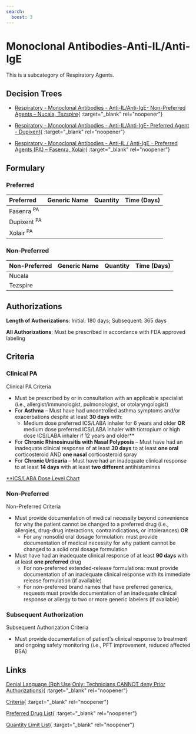 ```yaml
---
search:
  boost: 3
---
```


# Monoclonal Antibodies-Anti-IL/Anti-IgE

This is a subcategory of Respiratory Agents.

## Decision Trees

- [Respiratory - Monoclonal Antibodies - Anti-IL/Anti-IgE- Non-Preferred Agents – Nucala, Tezspire](https://forms.office.com/Pages/ResponsePage.aspx?id=nPhjxpvvj0G9PUHkbAzgaN9UYz8EqmlIs3_TYn4TbXBUOEwzQ1RWTklSTjVVSFRKQTgwVE9SRzVWNSQlQCN0PWcu){ :target="_blank" rel="noopener"}

- [Respiratory - Monoclonal Antibodies - Anti-IL/Anti-IgE- Preferred Agent - Dupixent](https://forms.office.com/Pages/ResponsePage.aspx?id=nPhjxpvvj0G9PUHkbAzgaN9UYz8EqmlIs3_TYn4TbXBUMkU0QlpZNDkxTkpDRUNaRjBaU1YyUDNLMSQlQCN0PWcu){ :target="_blank" rel="noopener"}

- [Respiratory - Monoclonal Antibodies - Anti-IL / Anti-IgE - Preferred Agents (PA) – Fasenra, Xolair](https://forms.office.com/Pages/ResponsePage.aspx?id=nPhjxpvvj0G9PUHkbAzgaN9UYz8EqmlIs3_TYn4TbXBUQVpOMlBRS0RSQjlXV0tZMFZIVjdTNUpRMyQlQCN0PWcu){ :target="_blank" rel="noopener"}

## Formulary

### Preferred

| Preferred              | Generic Name | Quantity | Time (Days) |
| :--------------------- | :----------- | :------: | :---------: |
| Fasenra <sup>PA</sup>  |              |          |             |
| Dupixent <sup>PA</sup> |              |          |             |
| Xolair <sup>PA</sup>   |              |          |             |

### Non-Preferred

| Non-Preferred | Generic Name | Quantity | Time (Days) |
| :------------ | :----------- | :------: | :---------: |
| Nucala        |              |          |             |
| Tezspire      |              |          |             |

## Authorizations

**Length of Authorizations**: Initial: 180 days; Subsequent: 365 days

**All Authorizations**: Must be prescribed in accordance with FDA approved labeling

## Criteria

### Clinical PA

Clinical PA Criteria

-   Must be prescribed by or in consultation with an applicable specialist (i.e., allergist/immunologist, pulmonologist, or otolaryngologist)
-   For **Asthma** – Must have had uncontrolled asthma symptoms and/or exacerbations despite at least **30 days** with:
    -   Medium dose preferred ICS/LABA inhaler for 6 years and older **OR** medium dose preferred ICS/LABA inhaler with tiotropium or high dose ICS/LABA inhaler if 12 years and older**
-   For **Chronic Rhinosinusitis with Nasal Polyposis** – Must have had an inadequate clinical response of at least **30 days** to at least **one oral** corticosteroid AND **one nasal** corticosteroid spray
-   For **Chronic Urticaria** – Must have had an inadequate clinical response to at least **14 days** with at least **two different** antihistamines

[**ICS/LABA Dose Level Chart](https://special-spoon-f542dccd.pages.github.io/Pharmacist%20Reference%20Guide/Clinical%20and%20PA%20Notes/Immunomodulators/Respiratory%20Agents%20-%20Monoclonal%20Antibodies/)

### Non-Preferred

Non-Preferred Criteria

-   Must provide documentation of medical necessity beyond convenience for why the patient cannot be changed to a preferred drug (i.e., allergies, drug-drug interactions, contraindications, or intolerances) **OR**
    -   For any nonsolid oral dosage formulation: must provide documentation of medical necessity for why patient cannot be changed to a solid oral dosage formulation
-   Must have had an inadequate clinical response of at least **90 days** with at least **one preferred** drug
    -   For non-preferred extended-release formulations: must provide documentation of an inadequate clinical response with its immediate release formulation (if available)
    -   For non-preferred brand names that have preferred generics, requests must provide documentation of an inadequate clinical response or allergy to two or more generic labelers (if available)

### Subsequent Authorization

Subsequent Authorization Criteria

- Must provide documentation of patient's clinical response to treatment and ongoing safety monitoring (i.e., PFT improvement, reduced affected BSA)

## Links

[Denial Language (Rph Use Only: Technicians CANNOT deny Prior Authorizations)](https://mygainwell-my.sharepoint.com.mcas.ms/:w:/r/personal/rachel_carpenter_gainwelltechnologies_com/_layouts/15/Doc.aspx?sourcedoc=%7BCD777F63-7F18-4713-8D6A-B043BEE631F5%7D&file=Denial%20Language%20Updated%2009112023.docx&action=embedview&mobileredirect=true&wdStartOn=99&cid=f4472ece-6d4f-4694-b0c5-c150a2f53fea){ :target="_blank" rel="noopener"}

[Criteria](https://medicaid.ohio.gov/static/PHM/drug-coverage/20231001+UPDL+Criteria+_v2.FINAL.pdf#page=99){ :target="_blank" rel="noopener"}

[Preferred Drug List](https://medicaid.ohio.gov/static/PHM/drug-coverage/20231001_UPDL_V2.FINAL.hyperlinks_added.pdf#page=32){ :target="_blank" rel="noopener"}

[Quantity Limit List](https://spbm.medicaid.ohio.gov/SPDocumentLibrary/DocumentLibrary/UPDL/Quantity%20Limits.pdf){ :target="_blank" rel="noopener"}

